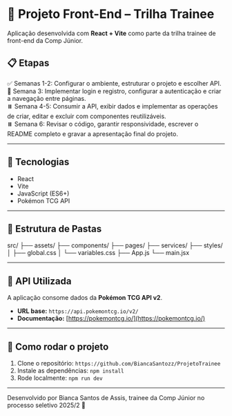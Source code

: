 ﻿# 🧩 Projeto Front-End – Trilha Trainee

Aplicação desenvolvida com **React + Vite** como parte da trilha trainee de front-end da Comp Júnior.

## 📋 Etapas
✅ Semanas 1-2: Configurar o ambiente, estruturar o projeto e escolher API.  
🚧 Semana 3: Implementar login e registro, configurar a autenticação e criar a navegação entre páginas.  
⏸️ Semana 4-5: Consumir a API, exibir dados e implementar as operações de criar, editar e excluir com componentes reutilizáveis.  
⏸️ Semana 6: Revisar o código, garantir responsividade, escrever o README completo e gravar a apresentação final do projeto.  

---

## 🚀 Tecnologias
- React  
- Vite  
- JavaScript (ES6+)  
- Pokémon TCG API  

---

## 📂 Estrutura de Pastas
src/
├── assets/
├── components/
├── pages/
├── services/
├── styles/
│ ├── global.css
│ └── variables.css
├── App.js
└── main.jsx

---

## 🔗 API Utilizada

A aplicação consome dados da **Pokémon TCG API v2**.

- **URL base:** `https://api.pokemontcg.io/v2/`  
- **Documentação:** [https://pokemontcg.io/](https://pokemontcg.io/)

---

## 🚀 Como rodar o projeto
1. Clone o repositório: `https://github.com/BiancaSantozz/ProjetoTrainee`
2. Instale as dependências: `npm install`
3. Rode localmente: `npm run dev`

---


Desenvolvido por Bianca Santos de Assis, trainee da Comp Júnior no processo seletivo 2025/2 🩵
